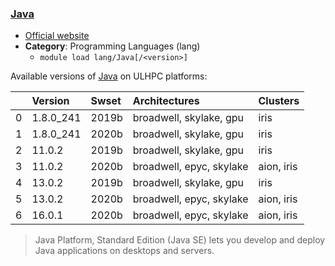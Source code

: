 ### [Java](http://openjdk.java.net)

* [Official website](http://openjdk.java.net)
* __Category__: Programming Languages (lang)
    -  `module load lang/Java[/<version>]`

Available versions of [Java](http://openjdk.java.net) on ULHPC platforms:

|    | Version   | Swset   | Architectures            | Clusters   |
|---:|:----------|:--------|:-------------------------|:-----------|
|  0 | 1.8.0_241 | 2019b   | broadwell, skylake, gpu  | iris       |
|  1 | 1.8.0_241 | 2020b   | broadwell, skylake, gpu  | iris       |
|  2 | 11.0.2    | 2019b   | broadwell, skylake, gpu  | iris       |
|  3 | 11.0.2    | 2020b   | broadwell, epyc, skylake | aion, iris |
|  4 | 13.0.2    | 2019b   | broadwell, skylake, gpu  | iris       |
|  5 | 13.0.2    | 2020b   | broadwell, epyc, skylake | aion, iris |
|  6 | 16.0.1    | 2020b   | broadwell, epyc, skylake | aion, iris |

> Java Platform, Standard Edition (Java SE) lets you develop and deploy Java applications on desktops and servers.
